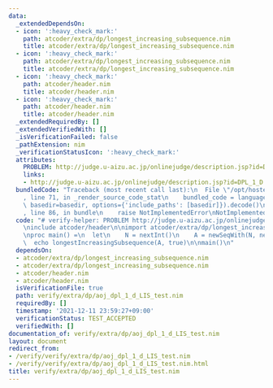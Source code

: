 ```yaml
---
data:
  _extendedDependsOn:
  - icon: ':heavy_check_mark:'
    path: atcoder/extra/dp/longest_increasing_subsequence.nim
    title: atcoder/extra/dp/longest_increasing_subsequence.nim
  - icon: ':heavy_check_mark:'
    path: atcoder/extra/dp/longest_increasing_subsequence.nim
    title: atcoder/extra/dp/longest_increasing_subsequence.nim
  - icon: ':heavy_check_mark:'
    path: atcoder/header.nim
    title: atcoder/header.nim
  - icon: ':heavy_check_mark:'
    path: atcoder/header.nim
    title: atcoder/header.nim
  _extendedRequiredBy: []
  _extendedVerifiedWith: []
  _isVerificationFailed: false
  _pathExtension: nim
  _verificationStatusIcon: ':heavy_check_mark:'
  attributes:
    PROBLEM: http://judge.u-aizu.ac.jp/onlinejudge/description.jsp?id=DPL_1_D
    links:
    - http://judge.u-aizu.ac.jp/onlinejudge/description.jsp?id=DPL_1_D
  bundledCode: "Traceback (most recent call last):\n  File \"/opt/hostedtoolcache/Python/3.10.1/x64/lib/python3.10/site-packages/onlinejudge_verify/documentation/build.py\"\
    , line 71, in _render_source_code_stat\n    bundled_code = language.bundle(stat.path,\
    \ basedir=basedir, options={'include_paths': [basedir]}).decode()\n  File \"/opt/hostedtoolcache/Python/3.10.1/x64/lib/python3.10/site-packages/onlinejudge_verify/languages/nim.py\"\
    , line 86, in bundle\n    raise NotImplementedError\nNotImplementedError\n"
  code: "# verify-helper: PROBLEM http://judge.u-aizu.ac.jp/onlinejudge/description.jsp?id=DPL_1_D\n\
    \ninclude atcoder/header\n\nimport atcoder/extra/dp/longest_increasing_subsequence\n\
    \nproc main() =\n  let\n    N = nextInt()\n    A = newSeqWith(N, nextInt())\n\
    \  echo longestIncreasingSubsequence(A, true)\n\nmain()\n"
  dependsOn:
  - atcoder/extra/dp/longest_increasing_subsequence.nim
  - atcoder/extra/dp/longest_increasing_subsequence.nim
  - atcoder/header.nim
  - atcoder/header.nim
  isVerificationFile: true
  path: verify/extra/dp/aoj_dpl_1_d_LIS_test.nim
  requiredBy: []
  timestamp: '2021-12-11 23:59:27+09:00'
  verificationStatus: TEST_ACCEPTED
  verifiedWith: []
documentation_of: verify/extra/dp/aoj_dpl_1_d_LIS_test.nim
layout: document
redirect_from:
- /verify/verify/extra/dp/aoj_dpl_1_d_LIS_test.nim
- /verify/verify/extra/dp/aoj_dpl_1_d_LIS_test.nim.html
title: verify/extra/dp/aoj_dpl_1_d_LIS_test.nim
---
```

